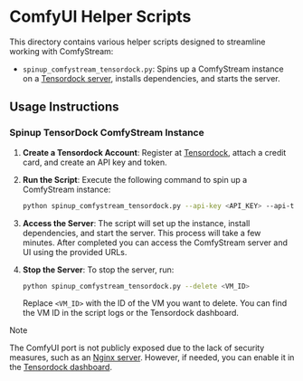 # ComfyUI Helper Scripts

This directory contains various helper scripts designed to streamline working with ComfyStream:

- `spinup_comfystream_tensordock.py`: Spins up a ComfyStream instance on a [Tensordock server](https://tensordock.com/), installs dependencies, and starts the server.

## Usage Instructions

### Spinup TensorDock ComfyStream Instance

1. **Create a Tensordock Account**: Register at [Tensordock](https://dashboard.tensordock.com/register), attach a credit card, and create an API key and token.
2. **Run the Script**: Execute the following command to spin up a ComfyStream instance:

    ```bash
    python spinup_comfystream_tensordock.py --api-key <API_KEY> --api-token <API_TOKEN>
    ```

3. **Access the Server**: The script will set up the instance, install dependencies, and start the server. This process will take a few minutes. After completed you can access the ComfyStream server and UI using the provided URLs. 

4. **Stop the Server**: To stop the server, run:

    ```bash
    python spinup_comfystream_tensordock.py --delete <VM_ID>
    ```

    Replace `<VM_ID>` with the ID of the VM you want to delete. You can find the VM ID in the script logs or the Tensordock dashboard.

> [!NOTE]  
> The ComfyUI port is not publicly exposed due to the lack of security measures, such as an [Nginx server](https://nginx.org/en/). However, if needed, you can enable it in the [Tensordock dashboard](https://dashboard.tensordock.com/).
